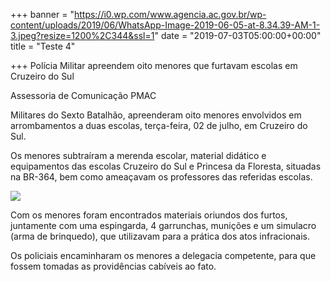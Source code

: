 +++
banner = "https://i0.wp.com/www.agencia.ac.gov.br/wp-content/uploads/2019/06/WhatsApp-Image-2019-06-05-at-8.34.39-AM-1-3.jpeg?resize=1200%2C344&ssl=1"
date = "2019-07-03T05:00:00+00:00"
title = "Teste 4"

+++
Polícia Militar apreendem oito menores que furtavam escolas em Cruzeiro do Sul

Assessoria de Comunicação PMAC

Militares do Sexto Batalhão, apreenderam oito menores envolvidos em arrombamentos a duas escolas, terça-feira, 02 de julho, em Cruzeiro do Sul.

Os menores subtraíram a merenda escolar, material didático e equipamentos das escolas Cruzeiro do Sul e Princesa da Floresta, situadas na BR-364, bem como ameaçavam os professores das referidas escolas.

![](/uploads/apreensao-armas.jpg)

Com os menores foram encontrados materiais oriundos dos furtos, juntamente com uma espingarda, 4 garrunchas, munições e um simulacro (arma de brinquedo), que utilizavam para a prática dos atos infracionais.

Os policiais encaminharam os menores a delegacia competente, para que fossem tomadas as providências cabíveis ao fato.